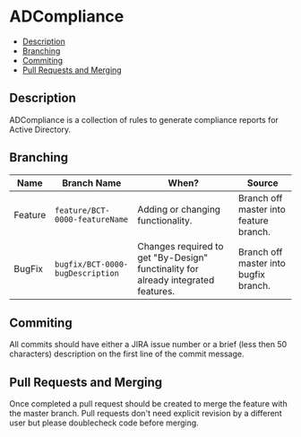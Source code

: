 # ADCompliance
- [Description](#description)
- [Branching](#branching)
- [Commiting](#commiting)
- [Pull Requests and Merging](#pull-requests-and-merging)

## Description
ADCompliance is a collection of rules to generate compliance reports for Active Directory.

## Branching
| Name    | Branch Name                      | When?                                                                             | Source                                 |
|---------|----------------------------------|-----------------------------------------------------------------------------------|----------------------------------------|
| Feature | `feature/BCT-0000-featureName`   | Adding or changing functionality.                                                 | Branch off master into feature branch. |
| BugFix  | `bugfix/BCT-0000-bugDescription` | Changes required to get "By-Design" functinality for already integrated features. | Branch off master into bugfix branch.  |

## Commiting
All commits should have either a JIRA issue number or a brief (less then 50 characters) description on the first line of the commit message.

## Pull Requests and Merging
Once completed a pull request should be created to merge the feature with the master branch.
Pull requests don't need explicit revision by a different user but please doublecheck code before merging.
